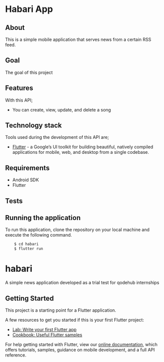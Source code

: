 # Habari App
## About
This is a simple mobile application that serves news from a certain RSS feed.
## Goal
The goal of this project 
## Features
With this API;
- You can create, view, update, and delete a song
## Technology stack
Tools used during the development of this API are;
- [Flutter](https://flutter.dev) - a Google’s UI toolkit for building beautiful, natively compiled applications for mobile, web, and desktop from a single codebase.
## Requirements
- Android SDK
- Flutter
## Tests

## Running the application
To run this application, clone the repository on your local machine and execute the following command.
```sh
    $ cd habari
    $ flutter run
```










# habari

A simple news application developed as a trial test for qodehub internships

## Getting Started

This project is a starting point for a Flutter application.

A few resources to get you started if this is your first Flutter project:

- [Lab: Write your first Flutter app](https://flutter.dev/docs/get-started/codelab)
- [Cookbook: Useful Flutter samples](https://flutter.dev/docs/cookbook)

For help getting started with Flutter, view our
[online documentation](https://flutter.dev/docs), which offers tutorials,
samples, guidance on mobile development, and a full API reference.
